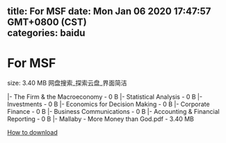 
title: For MSF
date: Mon Jan 06 2020 17:47:57 GMT+0800 (CST)    
categories: baidu
---

# For MSF
size: 3.40 MB
 网盘搜索_探索云盘_界面简洁
 
|- The Firm & the Macroeconomy - 0 B
|- Statistical Analysis - 0 B
|- Investments - 0 B
|- Economics for Decision Making - 0 B
|- Corporate Finance - 0 B
|- Business Communications - 0 B
|- Accounting & Financial Reporting - 0 B
|- Mallaby - More Money than God.pdf - 3.40 MB

[How to download](https://bpcam.bemobtrk.com/go/2ceec3aa-1ca2-46d6-b9ff-aaa5c184517c?jno=2907)